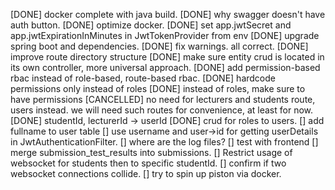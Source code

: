 [DONE] docker complete with java build.
[DONE] why swagger doesn't have auth button.
[DONE] optimize docker. 
[DONE] set app.jwtSecret and app.jwtExpirationInMinutes in JwtTokenProvider from env
[DONE] upgrade spring boot and dependencies.
[DONE] fix warnings. all correct.
[DONE] improve route directory structure
[DONE] make sure entity crud is located in its own controller, more universal approach.
[DONE] add permission-based rbac instead of role-based, route-based rbac.
    [DONE] hardcode permissions only instead of roles
    [DONE] instead of roles, make sure to have permissions
[CANCELLED] no need for lecturers and students route, users instead.
    we will need such routes for convenience, at least for now.
[DONE] studentId, lecturerId → userId
[DONE] crud for roles to users.
[] add fullname to user table
[] use username and user→id for getting userDetails in JwtAuthenticationFilter.
[] where are the log files?
[] test with frontend
[] merge submission_test_results into submissions.
[] Restrict usage of websocket for students then to specific studentId.
[] confirm if two websocket connections collide.
[] try to spin up piston via docker.
